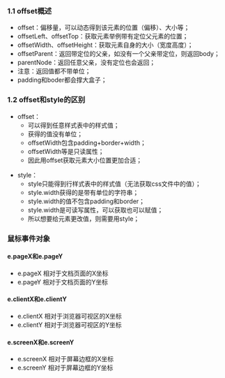 <!--
 * @Descripttion: 
 * @version: 
 * @Author: 唐帆
 * @Date: 2020-04-04 21:45:54
 * @LastEditors: 唐帆
 * @LastEditTime: 2020-04-04 21:50:14
 -->

### 1.1 offset概述
- offset：偏移量，可以动态得到该元素的位置（偏移）、大小等；
- offsetLeft、offsetTop：获取元素举例带有定位父元素的位置；
- offsetWidth、offsetHeight：获取元素自身的大小（宽度高度）；
- offsetParent：返回带定位的父亲，如没有一个父亲带定位，则返回body；
- parentNode：返回任意父亲，没有定位也会返回；
- 注意：返回值都不带单位；
- padding和boder都会撑大盒子；

### 1.2 offset和style的区别
- offset：
    - 可以得到任意样式表中的样式值；
    - 获得的值没有单位；
    - offsetWidth包含padding+border+width；
    - offsetWidth等是只读属性；
    - 因此用offset获取元素大小位置更加合适；
        >
- style：
    - style只能得到行样式表中的样式值（无法获取css文件中的值）；
    - style.width获得的是带有单位的字符串；
    - style.width的值不包含padding和border；
    - style.width是可读写属性，可以获取也可以赋值；
    - 所以想要给元素更改值，则需要用style；

### 鼠标事件对象
#### e.pageX和e.pageY
- e.pageX 相对于文档页面的X坐标
- e.pageY 相对于文档页面的Y坐标

#### e.clientX和e.clientY
- e.clientX 相对于浏览器可视区的X坐标
- e.clientY 相对于浏览器可视区的Y坐标

#### e.screenX和e.screenY
- e.screenX 相对于屏幕边框的X坐标
- e.screenY 相对于屏幕边框的Y坐标